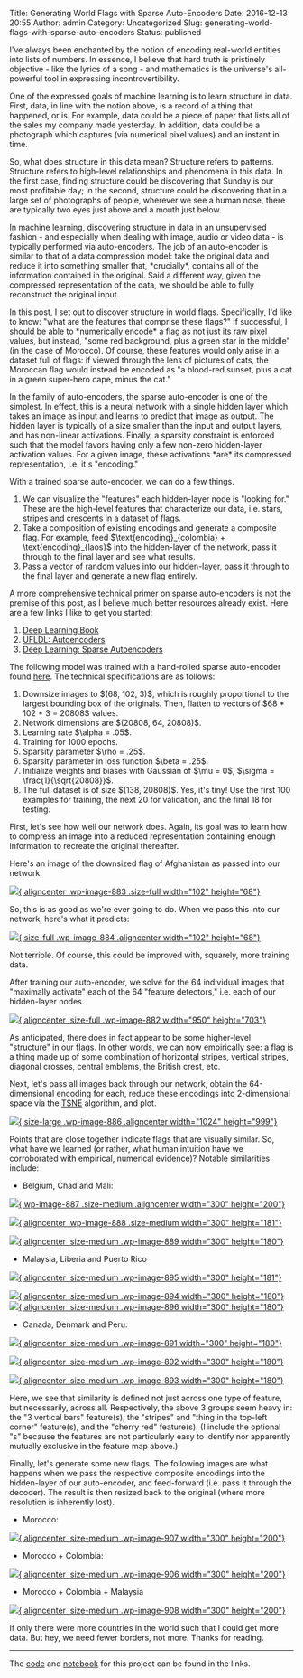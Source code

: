 Title: Generating World Flags with Sparse Auto-Encoders
Date: 2016-12-13 20:55
Author: admin
Category: Uncategorized
Slug: generating-world-flags-with-sparse-auto-encoders
Status: published

I've always been enchanted by the notion of encoding real-world entities
into lists of numbers. In essence, I believe that hard truth is
pristinely objective - like the lyrics of a song - and mathematics is
the universe's all-powerful tool in expressing incontrovertibility.

One of the expressed goals of machine learning is to learn structure in
data. First, data, in line with the notion above, is a record of a thing
that happened, or is. For example, data could be a piece of paper that
lists all of the sales my company made yesterday. In addition, data
could be a photograph which captures (via numerical pixel values) and an
instant in time.

So, what does structure in this data mean? Structure refers to patterns.
Structure refers to high-level relationships and phenomena in this data.
In the first case, finding structure could be discovering that Sunday is
our most profitable day; in the second, structure could be discovering
that in a large set of photographs of people, wherever we see a human
nose, there are typically two eyes just above and a mouth just below.

In machine learning, discovering structure in data in an unsupervised
fashion - and especially when dealing with image, audio or video data -
is typically performed via auto-encoders. The job of an auto-encoder is
similar to that of a data compression model: take the original data and
reduce it into something smaller that, \*crucially\*, contains all of
the information contained in the original. Said a different way, given
the compressed representation of the data, we should be able to fully
reconstruct the original input.

In this post, I set out to discover structure in world flags.
Specifically, I'd like to know: "what are the features that comprise
these flags?" If successful, I should be able to \*numerically encode\*
a flag as not just its raw pixel values, but instead, "some red
background, plus a green star in the middle" (in the case of Morocco).
Of course, these features would only arise in a dataset full of flags:
if viewed through the lens of pictures of cats, the Moroccan flag would
instead be encoded as "a blood-red sunset, plus a cat in a green
super-hero cape, minus the cat."

In the family of auto-encoders, the sparse auto-encoder is one of the
simplest. In effect, this is a neural network with a single hidden layer
which takes an image as input and learns to predict that image as
output. The hidden layer is typically of a size smaller than the input
and output layers, and has non-linear activations. Finally, a sparsity
constraint is enforced such that the model favors having only a few
non-zero hidden-layer activation values. For a given image, these
activations \*are\* its compressed representation, i.e. it's "encoding."

With a trained sparse auto-encoder, we can do a few things.

1.  We can visualize the "features" each hidden-layer node is "looking
    for." These are the high-level features that characterize our data,
    i.e. stars, stripes and crescents in a dataset of flags.
2.  Take a composition of existing encodings and generate a composite
    flag. For example, feed \$\\text{encoding}\_{colombia} +
    \\text{encoding}\_{laos}\$ into the hidden-layer of the network,
    pass it through to the final layer and see what results.
3.  Pass a vector of random values into our hidden-layer, pass it
    through to the final layer and generate a new flag entirely.

A more comprehensive technical primer on sparse auto-encoders is not the
premise of this post, as I believe much better resources already exist.
Here are a few links I like to get you started:

1.  [Deep Learning
    Book](http://www.deeplearningbook.org/contents/autoencoders.html)
2.  [UFLDL:
    Autoencoders](http://ufldl.stanford.edu/tutorial/unsupervised/Autoencoders/)
3.  [Deep Learning: Sparse
    Autoencoders](http://www.ericlwilkinson.com/blog/2014/11/19/deep-learning-sparse-autoencoders)

The following model was trained with a hand-rolled sparse auto-encoder
found
[here](https://github.com/cavaunpeu/vanilla-neural-nets/tree/master/vanilla_neural_nets/autoencoder/sparse_autoencoder).
The technical specifications are as follows:

1.  Downsize images to \$(68, 102, 3)\$, which is roughly proportional
    to the largest bounding box of the originals. Then, flatten to
    vectors of \$68 \* 102 \* 3 = 20808\$ values.
2.  Network dimensions are \$(20808, 64, 20808)\$.
3.  Learning rate \$\\alpha = .05\$.
4.  Training for 1000 epochs.
5.  Sparsity parameter \$\\rho = .25\$.
6.  Sparsity parameter in loss function \$\\beta = .25\$.
7.  Initialize weights and biases with Gaussian of \$\\mu = 0\$,
    \$\\sigma = \\frac{1}{\\sqrt{20808}}\$.
8.  The full dataset is of size \$(138, 20808)\$. Yes, it's tiny! Use
    the first 100 examples for training, the next 20 for validation, and
    the final 18 for testing.

First, let's see how well our network does. Again, its goal was to learn
how to compress an image into a reduced representation containing enough
information to recreate the original thereafter.

Here's an image of the downsized flag of Afghanistan as passed into our
network:

[![](http://numbers.willtravellife.com/wp-content/uploads/sites/2/2016/12/afghanistan_reduced_bitmap.png){.aligncenter
.wp-image-883 .size-full width="102"
height="68"}](http://numbers.willtravellife.com/wp-content/uploads/sites/2/2016/12/afghanistan_reduced_bitmap.png)

So, this is as good as we're ever going to do. When we pass this into
our network, here's what it predicts:

[![](http://numbers.willtravellife.com/wp-content/uploads/sites/2/2016/12/reconstructed_afghanistan_reduced_bitmap.png){.size-full
.wp-image-884 .aligncenter width="102"
height="68"}](http://numbers.willtravellife.com/wp-content/uploads/sites/2/2016/12/reconstructed_afghanistan_reduced_bitmap.png)

Not terrible. Of course, this could be improved with, squarely, more
training data.

After training our auto-encoder, we solve for the 64 individual images
that "maximally activate" each of the 64 "feature detectors," i.e. each
of our hidden-layer nodes.

[![](http://numbers.willtravellife.com/wp-content/uploads/sites/2/2016/12/features.png){.aligncenter
.size-full .wp-image-882 width="950"
height="703"}](http://numbers.willtravellife.com/wp-content/uploads/sites/2/2016/12/features.png)

As anticipated, there does in fact appear to be some higher-level
"structure" in our flags. In other words, we can now empirically see: a
flag is a thing made up of some combination of horizontal stripes,
vertical stripes, diagonal crosses, central emblems, the British crest,
etc.

Next, let's pass all images back through our network, obtain the
64-dimensional encoding for each, reduce these encodings into
2-dimensional space via the
[TSNE](http://scikit-learn.org/stable/modules/generated/sklearn.manifold.TSNE.html) algorithm,
and plot.

[![](http://numbers.willtravellife.com/wp-content/uploads/sites/2/2016/12/tsne_plot-1-1024x999.png){.size-large
.wp-image-886 .aligncenter width="1024"
height="999"}](http://numbers.willtravellife.com/wp-content/uploads/sites/2/2016/12/tsne_plot-1.png)

Points that are close together indicate flags that are visually similar.
So, what have we learned (or rather, what human intuition have we
corroborated with empirical, numerical evidence)? Notable similarities
include:

-   Belgium, Chad and Mali:

[![](http://numbers.willtravellife.com/wp-content/uploads/sites/2/2016/12/belgium-300x200.jpg){.wp-image-887
.size-medium .aligncenter width="300"
height="200"}](http://numbers.willtravellife.com/wp-content/uploads/sites/2/2016/12/belgium.jpg)

[![](http://numbers.willtravellife.com/wp-content/uploads/sites/2/2016/12/chad-300x181.jpg){.aligncenter
.wp-image-888 .size-medium width="300"
height="181"}](http://numbers.willtravellife.com/wp-content/uploads/sites/2/2016/12/chad.jpg)

[![](http://numbers.willtravellife.com/wp-content/uploads/sites/2/2016/12/mali-300x180.jpg){.aligncenter
.size-medium .wp-image-889 width="300"
height="180"}](http://numbers.willtravellife.com/wp-content/uploads/sites/2/2016/12/mali.jpg)

-   Malaysia, Liberia and Puerto Rico

[![](http://numbers.willtravellife.com/wp-content/uploads/sites/2/2016/12/malaysia-300x181.jpg){.aligncenter
.size-medium .wp-image-895 width="300"
height="181"}](http://numbers.willtravellife.com/wp-content/uploads/sites/2/2016/12/malaysia.jpg)

[![](http://numbers.willtravellife.com/wp-content/uploads/sites/2/2016/12/liberia-300x180.jpg){.aligncenter
.size-medium .wp-image-894 width="300"
height="180"}](http://numbers.willtravellife.com/wp-content/uploads/sites/2/2016/12/liberia.jpg)
[  
](http://numbers.willtravellife.com/wp-content/uploads/sites/2/2016/12/malaysia.jpg)
[![](http://numbers.willtravellife.com/wp-content/uploads/sites/2/2016/12/puerto-rico-300x180.jpg){.aligncenter
.size-medium .wp-image-896 width="300"
height="180"}](http://numbers.willtravellife.com/wp-content/uploads/sites/2/2016/12/puerto-rico.jpg)

-   Canada, Denmark and Peru:

[![](http://numbers.willtravellife.com/wp-content/uploads/sites/2/2016/12/canada-300x180.jpg){.aligncenter
.size-medium .wp-image-891 width="300"
height="180"}](http://numbers.willtravellife.com/wp-content/uploads/sites/2/2016/12/canada.jpg)

[![](http://numbers.willtravellife.com/wp-content/uploads/sites/2/2016/12/denmark-300x180.jpg){.aligncenter
.size-medium .wp-image-892 width="300"
height="180"}](http://numbers.willtravellife.com/wp-content/uploads/sites/2/2016/12/denmark.jpg)

[![](http://numbers.willtravellife.com/wp-content/uploads/sites/2/2016/12/peru-300x180.jpg){.aligncenter
.size-medium .wp-image-893 width="300"
height="180"}](http://numbers.willtravellife.com/wp-content/uploads/sites/2/2016/12/peru.jpg)

Here, we see that similarity is defined not just across one type of
feature, but necessarily, across all. Respectively, the above 3 groups
seem heavy in: the "3 vertical bars" feature(s), the "stripes" and
"thing in the top-left corner" feature(s), and the "cherry red"
feature(s). (I include the optional "s" because the features are not
particularly easy to identify nor apparently mutually exclusive in the
feature map above.)

Finally, let's generate some new flags. The following images are what
happens when we pass the respective composite encodings into the
hidden-layer of our auto-encoder, and feed-forward (i.e. pass it through
the decoder). The result is then resized back to the original (where
more resolution is inherently lost).

-   Morocco:

[![](http://numbers.willtravellife.com/wp-content/uploads/sites/2/2016/12/morocco-300x200.png){.aligncenter
.size-medium .wp-image-907 width="300"
height="200"}](http://numbers.willtravellife.com/wp-content/uploads/sites/2/2016/12/morocco.png)

-   Morocco + Colombia:

[![](http://numbers.willtravellife.com/wp-content/uploads/sites/2/2016/12/morocco_colombia-300x200.png){.aligncenter
.size-medium .wp-image-906 width="300"
height="200"}](http://numbers.willtravellife.com/wp-content/uploads/sites/2/2016/12/morocco_colombia.png)

-   Morocco + Colombia + Malaysia

[![](http://numbers.willtravellife.com/wp-content/uploads/sites/2/2016/12/morocco_colombia_malaysia-300x200.png){.aligncenter
.size-medium .wp-image-908 width="300"
height="200"}](http://numbers.willtravellife.com/wp-content/uploads/sites/2/2016/12/morocco_colombia_malaysia.png)

If only there were more countries in the world such that I could get
more data. But hey, we need fewer borders, not more. Thanks for reading.

---

The [code](https://github.com/cavaunpeu/generate-world-flags) and
[notebook](http://nbviewer.jupyter.org/github/cavaunpeu/generate-world-flags/blob/master/generate-world-flags.ipynb)
for this project can be found in the links.
